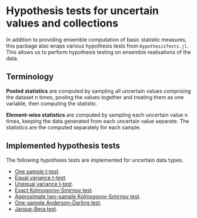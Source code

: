# Hypothesis tests for uncertain values and collections

In addition to providing ensemble computation of basic statistic measures, this package also wraps various hypothesis tests from `HypothesisTests.jl`. This allows us to perform hypothesis testing on ensemble realisations of the data.

## Terminology

**Pooled statistics** are computed by sampling all uncertain values comprising the dataset n times, pooling the values together and treating them as one variable, then computing the statistic.

**Element-wise statistics** are computed by sampling each uncertain value n times, keeping the data generated from each uncertain value separate. The statistics are the computed separately for each sample.

## Implemented hypothesis tests

The following hypothesis tests are implemented for uncertain data types.

- [One sample t-test](one_sample_t_test.md).
- [Equal variance t-test](equal_variance_t_test.md).
- [Unequal variance t-test](unequal_variance_t_test.md).
- [Exact Kolmogorov-Smirnov test](exact_kolmogorov_smirnov_test.md).
- [Approximate two-sample Kolmogorov-Smirnov test](approximate_twosample_kolmogorov_smirnov_test.md).
- [One-sample Anderson–Darling test](anderson_darling_test.md).
- [Jarque-Bera test](jarque_bera_test.md).
